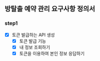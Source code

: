 ## 방탈출 예약 관리 요구사항 정의서

### step1
  -[x] 토큰 발급하는 API 생성
    - [x] 토큰 발급 기능
    - [x] 내 정보 조회하기
    - [x] 토큰을 이용하여 본인 정보 응답하기